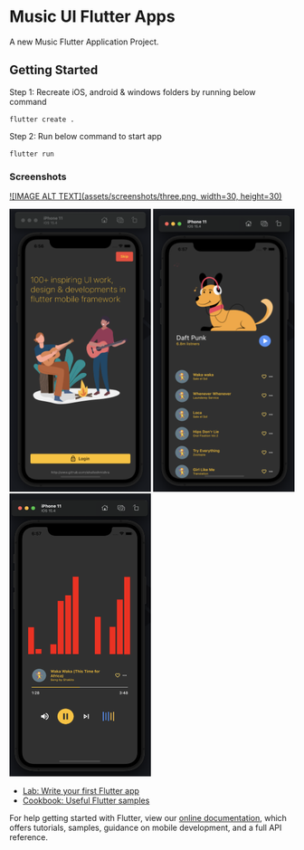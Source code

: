 # Music UI Flutter Apps

A new Music Flutter Application Project.

## Getting Started

Step 1: Recreate iOS, android & windows folders by running below command

    flutter create .

Step 2: Run below command to start app

    flutter run

### Screenshots

[![IMAGE ALT TEXT](assets/screenshots/three.png, width=30, height=30)](https://www.youtube.com/watch?v=KCEzr4AERME "Music Flutter UI")

<img src="assets/screenshots/one.png" width=250, height=500> <img src="assets/screenshots/two.png" width=250, height=500> <img src="assets/screenshots/three.png" width=250, height=500>

- [Lab: Write your first Flutter app](https://flutter.dev/docs/get-started/codelab)
- [Cookbook: Useful Flutter samples](https://flutter.dev/docs/cookbook)

For help getting started with Flutter, view our
[online documentation](https://flutter.dev/docs), which offers tutorials,
samples, guidance on mobile development, and a full API reference.
